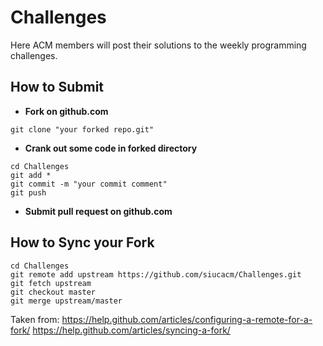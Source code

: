 # Challenges
Here ACM members will post their solutions to the weekly programming challenges.

How to Submit
--------
 - **Fork on github.com**
```
git clone "your forked repo.git"
```
 - **Crank out some code in forked directory**
```
cd Challenges
git add *
git commit -m "your commit comment"
git push
```
 - **Submit pull request on github.com**

How to Sync your Fork
--------
```
cd Challenges
git remote add upstream https://github.com/siucacm/Challenges.git
git fetch upstream
git checkout master
git merge upstream/master
```

Taken from: 
https://help.github.com/articles/configuring-a-remote-for-a-fork/
https://help.github.com/articles/syncing-a-fork/
